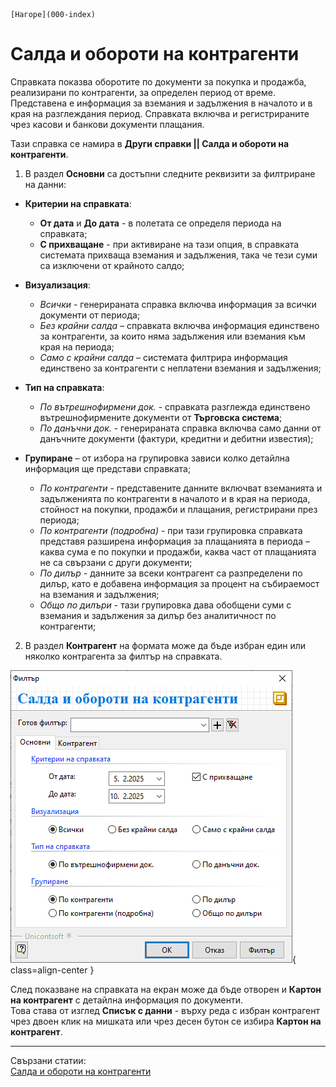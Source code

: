 ```{only} html
[Нагоре](000-index)
```

# Салда и обороти на контрагенти

Справката показва оборотите по документи за покупка и продажба, реализирани по контрагенти, за определен период от време. Представена е информация за вземания и задължения в началото и в края на разглеждания период. Справката включва и регистрираните чрез касови и банкови документи плащания.  

Тази справка се намира в **Други справки || Салда и обороти на контрагенти**.

1) В раздел **Основни** са достъпни следните реквизити за филтриране на данни:

 - **Критерии на справката**:  
    - **От дата** и **До дата** - в полетата се определя периода на справката;  
    - **С прихващане** - при активиране на тази опция, в справката системата прихваща вземания и задължения, така че тези суми са изключени от крайното салдо;  

 - **Визуализация**:  
    - *Всички* - генерираната справка включва информация за всички документи от периода;  
    - *Без крайни салда* – справката включва информация единствено за контрагенти, за които няма задължения или вземания към края на периода;  
    - *Само с крайни салда* – системата филтрира информация единствено за контрагенти с неплатени вземания и задължения;  

 - **Тип на справката**:  
    - *По вътрешнофирмени док.* - справката разглежда единствено вътрешнофирмените документи от **Търговска система**;    
    - *По данъчни док.* - генерираната справка включва само данни от данъчните документи (фактури, кредитни и дебитни известия);  

 - **Групиране** – от избора на групировка зависи колко детайлна информация ще представи справката;  
    - *По контрагенти* - представените данните включват вземанията и задълженията по контрагенти в началото и в края на периода, стойност на покупки, продажби и плащания, регистрирани през периода;    
    - *По контрагенти (подробна)* - при тази групировка справката представя разширена информация за плащанията в периода – каква сума е по покупки и продажби, каква част от плащанията не са свързани с други документи;    
    - *По дилър* - данните за всеки контрагент са разпределени по дилър, като е добавена информация за процент на събираемост на вземания и задължения;   
    - *Общо по дилъри* -  тази групировка дава обобщени суми с вземания и задължения за дилър без аналитичност по контрагенти;    

2) В раздел **Контрагент** на формата може да бъде избран един или няколко контрагента за филтър на справката.

![](909-balances-turnovers-of-contragents.png){ class=align-center }

След показване на справката на екран може да бъде отворен и **Картон на контрагент** с детайлна информация по документи.  
Това става от изглед **Списък с данни** - върху реда с избран контрагент чрез двоен клик на мишката или чрез десен бутон се избира **Картон на контрагент**.

___  
Свързани статии:  
[Салда и обороти на контрагенти](https://www.unicontsoft.com/cms/node/197)
